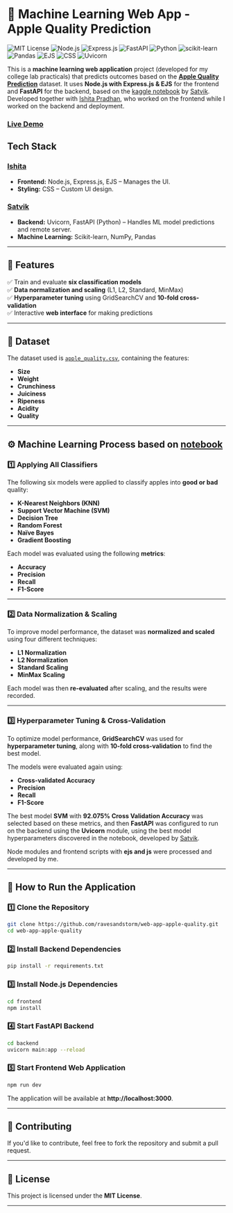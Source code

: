 # 🍏 Machine Learning Web App - Apple Quality Prediction 

![MIT License](https://img.shields.io/badge/License-MIT-green.svg)
![Node.js](https://img.shields.io/badge/Node.js-18.x-green?logo=node.js&logoColor=white)
![Express.js](https://img.shields.io/badge/Express.js-Backend-lightgrey?logo=express&logoColor=white)
![FastAPI](https://img.shields.io/badge/FastAPI-Backend-teal?logo=fastapi)
![Python](https://img.shields.io/badge/Python-3.9+-blue?logo=python&logoColor=white)
![scikit-learn](https://img.shields.io/badge/scikit--learn-ML-orange?logo=scikit-learn)
![Pandas](https://img.shields.io/badge/Pandas-Data%20Processing-purple?logo=pandas)
![EJS](https://img.shields.io/badge/EJS-Templating-yellow)
![CSS](https://img.shields.io/badge/CSS-Custom%20UI-blueviolet?logo=css3&logoColor=white)
![Uvicorn](https://img.shields.io/badge/Uvicorn-Deployment-black?logo=python)

This is a **machine learning web application** project (developed for my college lab practicals) that predicts outcomes based on the [**Apple Quality Prediction**](https://www.kaggle.com/datasets/nelgiriyewithana/apple-quality) dataset. It uses **Node.js with Express.js & EJS**  for the frontend and **FastAPI** for the backend, based on the [kaggle notebook](https://www.kaggle.com/code/ravesandstorm/apple-svm-92-cv) by [Satvik](https://github.com/ravesandstorm/). Developed together with [Ishita Pradhan](https://github.com/ishitapradhan19), who worked on the frontend while I worked on the backend and deployment.

### [Live Demo](https://apple-quality-frontend.onrender.com/)

## Tech Stack
### [Ishita](https://github.com/ishitapradhan19)
- **Frontend:** Node.js, Express.js, EJS – Manages the UI.
- **Styling:** CSS – Custom UI design.

### [Satvik](https://github.com/ravesandstorm)
- **Backend:** Uvicorn, FastAPI (Python) – Handles ML model predictions and remote server.
- **Machine Learning:** Scikit-learn, NumPy, Pandas

---

## 📌 Features  

✅ Train and evaluate **six classification models**  
✅ **Data normalization and scaling** (L1, L2, Standard, MinMax)  
✅ **Hyperparameter tuning** using GridSearchCV and **10-fold cross-validation**  
✅ Interactive **web interface** for making predictions  

---

## 📂 Dataset  

The dataset used is [`apple_quality.csv`](https://www.kaggle.com/datasets/nelgiriyewithana/apple-quality), containing the features:  

- **Size**  
- **Weight**  
- **Crunchiness**  
- **Juiciness**  
- **Ripeness**  
- **Acidity**
- **Quality** 

---

## ⚙️ Machine Learning Process based on [notebook](https://www.kaggle.com/code/ravesandstorm/apple-svm-92-cv)

### 1️⃣ Applying All Classifiers  

The following six models were applied to classify apples into **good or bad** quality:  

- **K-Nearest Neighbors (KNN)**  
- **Support Vector Machine (SVM)**  
- **Decision Tree**  
- **Random Forest**  
- **Naïve Bayes**  
- **Gradient Boosting**  

Each model was evaluated using the following **metrics**:  

- **Accuracy**  
- **Precision**  
- **Recall**  
- **F1-Score**  

---

### 2️⃣ Data Normalization & Scaling  

To improve model performance, the dataset was **normalized and scaled** using four different techniques:  

- **L1 Normalization**  
- **L2 Normalization**  
- **Standard Scaling**  
- **MinMax Scaling**  

Each model was then **re-evaluated** after scaling, and the results were recorded.  

---

### 3️⃣ Hyperparameter Tuning & Cross-Validation  

To optimize model performance, **GridSearchCV** was used for **hyperparameter tuning**, along with **10-fold cross-validation** to find the best model.  

The models were evaluated again using:  

- **Cross-validated Accuracy**  
- **Precision**  
- **Recall**  
- **F1-Score**  

The best model **SVM** with **92.075% Cross Validation Accuracy** was selected based on these metrics, and then **FastAPI** was configured to run on the backend using the **Uvicorn** module, using the best model hyperparameters discovered in the notebook, developed by [Satvik](https://github.com/ravesandstorm/).

Node modules and frontend scripts with **ejs and js** were processed and developed by me.

---

## 🚀 How to Run the Application  

### 1️⃣ Clone the Repository  
```bash
git clone https://github.com/ravesandstorm/web-app-apple-quality.git  
cd web-app-apple-quality
```

### 2️⃣ Install Backend Dependencies  
```bash
pip install -r requirements.txt
```

### 3️⃣ Install Node.js Dependencies  
```bash
cd frontend  
npm install
```

### 4️⃣ Start FastAPI Backend
```bash
cd backend
uvicorn main:app --reload
```

### 5️⃣ Start Frontend Web Application  
```bash
npm run dev
```

The application will be available at **http://localhost:3000**.  

---

## 📜 Contributing  

If you'd like to contribute, feel free to fork the repository and submit a pull request.  

---

## 📄 License  

This project is licensed under the **MIT License**.  

---


